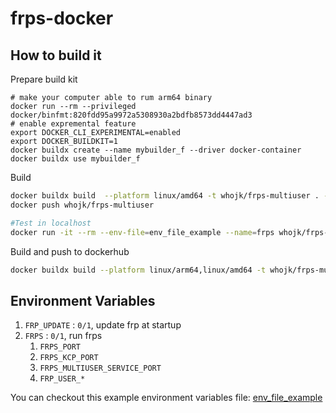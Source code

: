 # frps-docker

## How to build it

Prepare build kit
```
# make your computer able to rum arm64 binary
docker run --rm --privileged docker/binfmt:820fdd95a9972a5308930a2bdfb8573dd4447ad3
# enable expremental feature
export DOCKER_CLI_EXPERIMENTAL=enabled
export DOCKER_BUILDKIT=1
docker buildx create --name mybuilder_f --driver docker-container
docker buildx use mybuilder_f
```

Build
```bash
docker buildx build  --platform linux/amd64 -t whojk/frps-multiuser . --output="type=docker"
docker push whojk/frps-multiuser

#Test in localhost
docker run -it --rm --env-file=env_file_example --name=frps whojk/frps-multiuser
```

Build and push to dockerhub
```bash
docker buildx build --platform linux/arm64,linux/amd64 -t whojk/frps-multiuser . --push
```


## Environment Variables

1. `FRP_UPDATE` : `0/1`, update frp at startup
1. `FRPS` : `0/1`, run frps
    1. `FRPS_PORT`
    1. `FRPS_KCP_PORT` 
    1. `FRPS_MULTIUSER_SERVICE_PORT`
    1. `FRP_USER_*` 


You can checkout this example environment variables file: [env_file_example](env_file_example)
